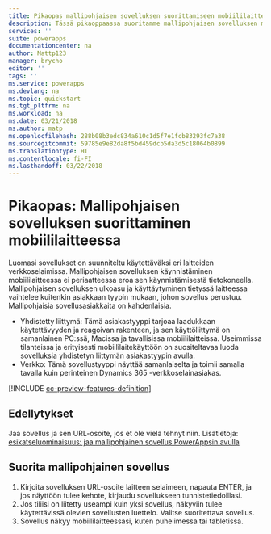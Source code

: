 ```yaml
---
title: Pikaopas mallipohjaisen sovelluksen suorittamiseen mobiililaitteessa PowerAppsin avulla | Microsoft Docs
description: Tässä pikaoppaassa suoritamme mallipohjaisen sovelluksen mobiililaitteessa
services: ''
suite: powerapps
documentationcenter: na
author: Mattp123
manager: brycho
editor: ''
tags: ''
ms.service: powerapps
ms.devlang: na
ms.topic: quickstart
ms.tgt_pltfrm: na
ms.workload: na
ms.date: 03/21/2018
ms.author: matp
ms.openlocfilehash: 288b08b3edc834a610c1d5f7e1fcb83293fc7a38
ms.sourcegitcommit: 59785e9e82da8f5bd459dcb5da3d5c18064b0899
ms.translationtype: HT
ms.contentlocale: fi-FI
ms.lasthandoff: 03/22/2018
---
```

# <a name="quickstart-run-a-model-driven-app-on-a-mobile-device"></a>Pikaopas: Mallipohjaisen sovelluksen suorittaminen mobiililaitteessa

Luomasi sovellukset on suunniteltu käytettäväksi eri laitteiden verkkoselaimissa. Mallipohjaisen sovelluksen käynnistäminen mobiililaitteessa ei periaatteessa eroa sen käynnistämisestä tietokoneella. Mallipohjaisen sovelluksen ulkoasu ja käyttäytyminen tietyssä laitteessa vaihtelee kuitenkin asiakkaan tyypin mukaan, johon sovellus perustuu. Mallipohjaisia sovellusasiakkaita on kahdenlaisia. 

- Yhdistetty liittymä: Tämä asiakastyyppi tarjoaa laadukkaan käytettävyyden ja reagoivan rakenteen, ja sen käyttöliittymä on samanlainen PC:ssä, Macissa ja tavallisissa mobiililaitteissa. Useimmissa tilanteissa ja erityisesti mobiililaitekäyttöön on suositeltavaa luoda sovelluksia yhdistetyn liittymän asiakastyypin avulla.
- Verkko: Tämä sovellustyyppi näyttää samanlaiselta ja toimii samalla tavalla kuin perinteinen Dynamics 365 -verkkoselainasiakas. 

[!INCLUDE [cc-preview-features-definition](../../includes/cc-preview-features-definition.md)]

## <a name="prerequisites"></a>Edellytykset

Jaa sovellus ja sen URL-osoite, jos et ole vielä tehnyt niin. Lisätietoja: [esikatseluominaisuus: jaa mallipohjainen sovellus PowerAppsin avulla](share-model-driven-app.md)

## <a name="run-a-model-driven-app"></a>Suorita mallipohjainen sovellus
1.  Kirjoita sovelluksen URL-osoite laitteen selaimeen, napauta ENTER, ja jos näyttöön tulee kehote, kirjaudu sovellukseen tunnistetiedoillasi. 
2.  Jos tiliisi on liitetty useampi kuin yksi sovellus, näkyviin tulee käytettävissä olevien sovellusten luettelo. Valitse suoritettava sovellus. 
3.  Sovellus näkyy mobiililaitteessasi, kuten puhelimessa tai tabletissa.

